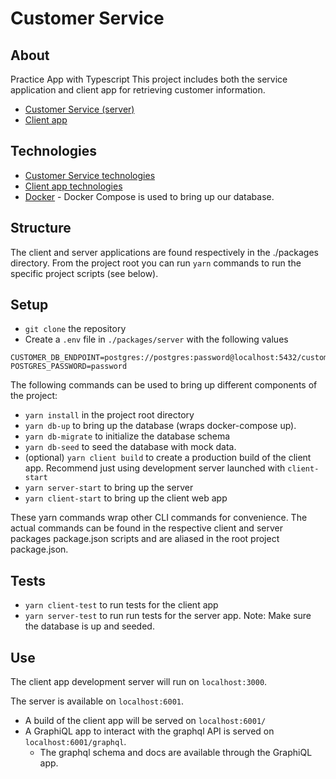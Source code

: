 # Customer Service

## About

Practice App with Typescript
This project includes both the service application and client app for retrieving customer information.

- [Customer Service (server)](packages/server/README.md)
- [Client app](packages/client/README.md)

## Technologies

- [Customer Service technologies](packages/server/README.md#Technologies)
- [Client app technologies](packages/client/README.md#Technologies")
- [Docker](https://docs.docker.com/compose/) - Docker Compose is used to bring up our database.

## Structure

The client and server applications are found respectively in the ./packages directory. From the project root you can run `yarn` commands to run the specific project scripts (see below).

## Setup

- `git clone` the repository
- Create a `.env` file in `./packages/server` with the following values

```
CUSTOMER_DB_ENDPOINT=postgres://postgres:password@localhost:5432/customerdb
POSTGRES_PASSWORD=password
```

The following commands can be used to bring up different components of the project:

- `yarn install` in the project root directory
- `yarn db-up` to bring up the database (wraps docker-compose up).
- `yarn db-migrate` to initialize the database schema
- `yarn db-seed` to seed the database with mock data.
- (optional) `yarn client build` to create a production build of the client app. Recommend just using development server launched with `client-start`
- `yarn server-start` to bring up the server
- `yarn client-start` to bring up the client web app

These yarn commands wrap other CLI commands for convenience. The actual commands can be found in the respective client and server packages package.json scripts and are aliased in the root project package.json.

## Tests

- `yarn client-test` to run tests for the client app
- `yarn server-test` to run run tests for the server app. Note: Make sure the database is up and seeded.

## Use

The client app development server will run on `localhost:3000`.

The server is available on `localhost:6001`.

- A build of the client app will be served on `localhost:6001/`
- A GraphiQL app to interact with the graphql API is served on `localhost:6001/graphql`.
  - The graphql schema and docs are available through the GraphiQL app.
